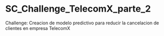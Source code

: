 # SC_Challenge_TelecomX_parte_2
Challenge: Creacion de modelo predictivo para reducir la cancelacion de clientes en empresa TelecomX
